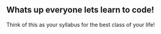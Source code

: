## Whats up everyone lets learn to code!



Think of this as your syllabus for the best class of your life!
